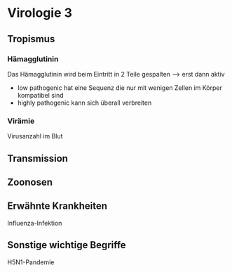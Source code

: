 # Virologie 3

## Tropismus

### Hämagglutinin

Das Hämagglutinin wird beim Eintritt in 2 Teile gespalten --> erst dann aktiv

- low pathogenic hat eine Sequenz die nur mit wenigen Zellen im Körper kompatibel sind
- highly pathogenic kann sich überall verbreiten

### Virämie

Virusanzahl im Blut



## Transmission



## Zoonosen



## Erwähnte Krankheiten

Influenza-Infektion

## Sonstige wichtige Begriffe

H5N1-Pandemie



